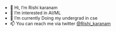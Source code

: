 - 👋 Hi, I’m Rishi karanam
- 👀 I’m interested in AI/ML
- 🌱 I’m currently Doing my undergrad in cse
- 📫 You can reach me via twitter [@Rishi_karanam](https://twitter.com/Rishi_karanam)
